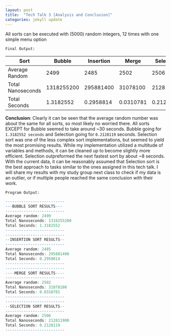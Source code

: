 ```yaml
---
layout: post
title:  "Tech Talk 3 [Analysis and Conclusion]"
categories: jekyll update
---
```


All sorts can be executed with (5000) random integers, 12 times with one simple menu option


`Final Output:`

| Sort              | Bubble     | Insertion  | Merge      | Selection  |
|-------------------|------------|------------|------------|------------|
| Average Random    | 2499       | 2485       | 2502       | 2506       |
| Total Nanoseconds | 1318255200 | 295881400  | 31078100   | 212811900  |
| Total Seconds     | 1.3182552  | 0.2958814  | 0.0310781  | 0.2128119  |

**Conclusion**:
Clearly it can be seen that the average random number was about the same for all sorts, so most likely no worried there. All sorts EXCEPT for Bubble seemed to take around ~30 seconds. Bubble going for `1.3182552 seconds` and Selection going for `0.2128119` seconds. Selection sort was one of the less complex sort implementations, but seemed to yield the most promising results. While my implementation utilized a multitude of variables and methods, it can be cleaned up to become slightly more efficient. Selection outpreformed the next fastest sort by about ~8 seconds. With the current data, it can be reasonably assumed that Selection sort is the best approach to tasks similar to the ones assigned in this tech talk. I will share my results with my study group next class to check if my data is an outlier, or if multiple people reached the same conclusion with their work. 

`Program Output:`
```R
--------------------------
---BUBBLE SORT RESULTS---
--------------------------
Average random: 2499
Total Nanoseconds: 1318255200
Total Seconds: 1.3182552
--------------------------
--------------------------
--INSERTION SORT RESULTS--
--------------------------
Average random: 2485
Total Nanoseconds: 295881400
Total Seconds: 0.2958814
--------------------------
--------------------------
----MERGE SORT RESULTS----
--------------------------
Average random: 2502
Total Nanoseconds: 31078100
Total Seconds: 0.0310781
--------------------------
--------------------------
--SELECTION SORT RESULTS--
--------------------------
Average random: 2506
Total Nanoseconds: 212811900
Total Seconds: 0.2128119
--------------------------
```
